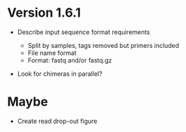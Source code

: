 # Version 1.6.1
- Describe input sequence format requirements
    - Split by samples, tags removed but primers included
    - File name format
    - Format: fastq and/or fastq.gz
  
- Look for chimeras in parallel?

# Maybe
- Create read drop-out figure
